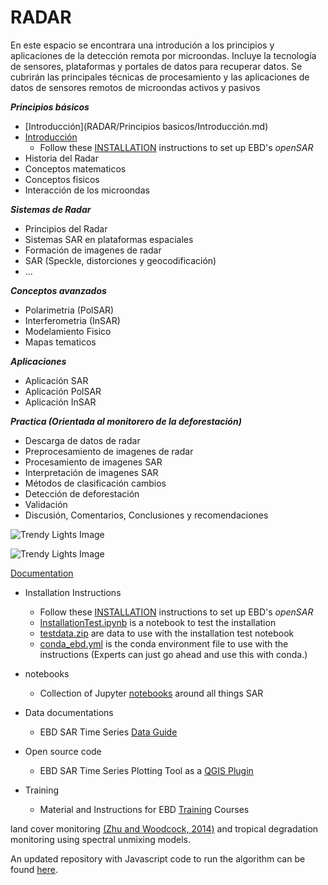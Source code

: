 RADAR
=======================

En este espacio se encontrara una introdución a los principios y aplicaciones de la detección remota por microondas. 
Incluye la tecnología de sensores, plataformas y portales de datos para recuperar datos. Se cubrirán las principales técnicas de procesamiento y las aplicaciones de datos de sensores remotos de microondas activos y pasivos


_**Principios básicos**_ 
* [Introducción](RADAR/Principios basicos/Introducción.md) 
* [Introducción](https://github.com/cristhian0224/RADAR/blob/master/Principios%20basicos/Introducci%C3%B3n.md)
  * Follow these [INSTALLATION](INSTALLATION.md) instructions to set up EBD's *openSAR*
* Historia del Radar 
* Conceptos matematicos
* Conceptos fisicos
* Interacción de los microondas 
 
_**Sistemas de Radar**_ 
* Principios del Radar
* Sistemas SAR en plataformas espaciales 
* Formación de imagenes de radar 
* SAR (Speckle, distorciones y geocodificación)
* ...

_**Conceptos avanzados**_ 
* Polarimetria (PolSAR)
* Interferometria (InSAR)
* Modelamiento Fisico
* Mapas tematicos

_**Aplicaciones**_ 
* Aplicación SAR
* Aplicación PolSAR
* Aplicación InSAR

_**Practica (Orientada al monitorero de la deforestación)**_ 

* Descarga de datos de radar
* Preprocesamiento de imagenes de radar 
* Procesamiento de imagenes SAR
* Interpretación de imagenes SAR
* Métodos de clasificación cambios
* Detección de deforestación
* Validación
* Discusión, Comentarios, Conclusiones y recomendaciones


![Trendy Lights Image](https://raw.github.com/google/earthengine-api/master/trendy-lights.png)

![Trendy Lights Image](https://scikit-learn.org/stable/_images/sphx_glr_plot_classifier_comparison_001.png)

[Documentation](https://docs.google.com/viewerng/viewer?url=https://radar.community.uaf.edu/files/2017/01/Lecture2_historyandMathbackground.pdf&hl=en_US)



* Installation Instructions
  * Follow these [INSTALLATION](INSTALLATION.md) instructions to set up EBD's *openSAR*
  * [InstallationTest.ipynb](notebooks/InstallationTest.ipynb) is a notebook to test the installation
  * [testdata.zip](data/testdata.zip) are data to use with the installation test notebook
  * [conda_ebd.yml](conda_ebd.yml) is the conda environment file to use with the instructions (Experts can just go ahead and use this with conda.)
  
* notebooks
  * Collection of Jupyter [notebooks](notebooks) around all things SAR

* Data documentations
  * EBD SAR Time Series [Data Guide](documentation/EBD_DataGuide.md)

* Open source code
  * EBD SAR Time Series Plotting Tool as a [QGIS Plugin](code/QGIS/plugins/)

* Training
  * Material and Instructions for EBD [Training](training) Courses



land cover monitoring [(Zhu and Woodcock, 2014)](http://www.sciencedirect.com/science/article/pii/S0034425714000248) and tropical degradation monitoring using spectral unmixing models. 

An updated repository with Javascript code to run the algorithm can be found [here](https://code.earthengine.google.com/?accept_repo=users/bullocke/coded). 

